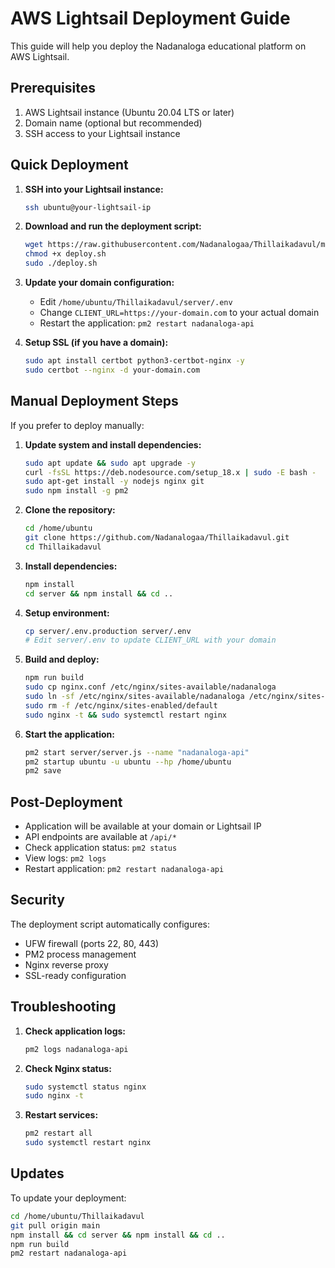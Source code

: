 # AWS Lightsail Deployment Guide

This guide will help you deploy the Nadanaloga educational platform on AWS Lightsail.

## Prerequisites

1. AWS Lightsail instance (Ubuntu 20.04 LTS or later)
2. Domain name (optional but recommended)
3. SSH access to your Lightsail instance

## Quick Deployment

1. **SSH into your Lightsail instance:**
   ```bash
   ssh ubuntu@your-lightsail-ip
   ```

2. **Download and run the deployment script:**
   ```bash
   wget https://raw.githubusercontent.com/Nadanalogaa/Thillaikadavul/main/deploy.sh
   chmod +x deploy.sh
   sudo ./deploy.sh
   ```

3. **Update your domain configuration:**
   - Edit `/home/ubuntu/Thillaikadavul/server/.env`
   - Change `CLIENT_URL=https://your-domain.com` to your actual domain
   - Restart the application: `pm2 restart nadanaloga-api`

4. **Setup SSL (if you have a domain):**
   ```bash
   sudo apt install certbot python3-certbot-nginx -y
   sudo certbot --nginx -d your-domain.com
   ```

## Manual Deployment Steps

If you prefer to deploy manually:

1. **Update system and install dependencies:**
   ```bash
   sudo apt update && sudo apt upgrade -y
   curl -fsSL https://deb.nodesource.com/setup_18.x | sudo -E bash -
   sudo apt-get install -y nodejs nginx git
   sudo npm install -g pm2
   ```

2. **Clone the repository:**
   ```bash
   cd /home/ubuntu
   git clone https://github.com/Nadanalogaa/Thillaikadavul.git
   cd Thillaikadavul
   ```

3. **Install dependencies:**
   ```bash
   npm install
   cd server && npm install && cd ..
   ```

4. **Setup environment:**
   ```bash
   cp server/.env.production server/.env
   # Edit server/.env to update CLIENT_URL with your domain
   ```

5. **Build and deploy:**
   ```bash
   npm run build
   sudo cp nginx.conf /etc/nginx/sites-available/nadanaloga
   sudo ln -sf /etc/nginx/sites-available/nadanaloga /etc/nginx/sites-enabled/
   sudo rm -f /etc/nginx/sites-enabled/default
   sudo nginx -t && sudo systemctl restart nginx
   ```

6. **Start the application:**
   ```bash
   pm2 start server/server.js --name "nadanaloga-api"
   pm2 startup ubuntu -u ubuntu --hp /home/ubuntu
   pm2 save
   ```

## Post-Deployment

- Application will be available at your domain or Lightsail IP
- API endpoints are available at `/api/*`
- Check application status: `pm2 status`
- View logs: `pm2 logs`
- Restart application: `pm2 restart nadanaloga-api`

## Security

The deployment script automatically configures:
- UFW firewall (ports 22, 80, 443)
- PM2 process management
- Nginx reverse proxy
- SSL-ready configuration

## Troubleshooting

1. **Check application logs:**
   ```bash
   pm2 logs nadanaloga-api
   ```

2. **Check Nginx status:**
   ```bash
   sudo systemctl status nginx
   sudo nginx -t
   ```

3. **Restart services:**
   ```bash
   pm2 restart all
   sudo systemctl restart nginx
   ```

## Updates

To update your deployment:
```bash
cd /home/ubuntu/Thillaikadavul
git pull origin main
npm install && cd server && npm install && cd ..
npm run build
pm2 restart nadanaloga-api
```